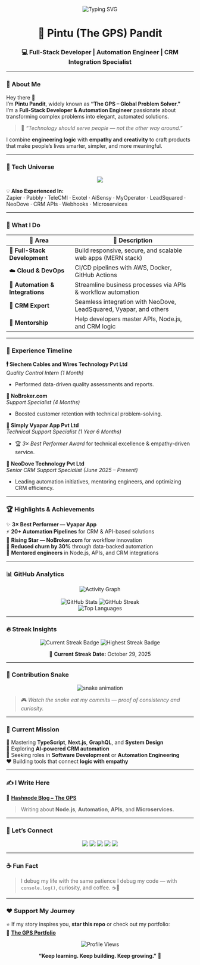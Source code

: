 <!-- =====================================================
🌍 PINTU (THE GPS) PANDIT — GLOBAL PROBLEM SOLVER | 2025
Elegant & Emotionally Powerful GitHub Profile README
===================================================== -->

<!-- Header Typing Animation -->
<p align="center">
  <img src="https://readme-typing-svg.herokuapp.com?font=Fira+Code&weight=500&size=22&duration=3000&pause=800&color=00B8D4&center=true&vCenter=true&width=850&lines=👋+Hi%2C+I'm+Pintu+(The+GPS)+Pandit;🚀+Full-Stack+%26+Automation+Engineer;💡+Building+Impactful+Digital+Experiences;🌍+Turning+Problems+into+Automated+Solutions" alt="Typing SVG" />
</p>

<!-- Title -->
<h1 align="center">🧭 Pintu (The GPS) Pandit</h1>
<h3 align="center">💻 Full-Stack Developer | Automation Engineer | CRM Integration Specialist</h3>

---

### 🌟 About Me  

Hey there 👋  
I’m **Pintu Pandit**, widely known as **“The GPS – Global Problem Solver.”**  
I’m a **Full-Stack Developer & Automation Engineer** passionate about transforming complex problems into elegant, automated solutions.  

> 💬 *“Technology should serve people — not the other way around.”*

I combine **engineering logic** with **empathy and creativity** to craft products that make people’s lives smarter, simpler, and more meaningful.

---

### 🧩 Tech Universe  

<p align="center">
  <img src="https://skillicons.dev/icons?i=html,css,bootstrap,js,ts,react,nextjs,nodejs,express,mongodb,mongoose,aws,docker,git,github,postman,redux,graphql,tailwind,vscode&perline=9" />
</p>

💡 **Also Experienced In:**  
Zapier · Pabbly · TeleCMI · Exotel · AiSensy · MyOperator · LeadSquared · NeoDove · CRM APIs · Webhooks · Microservices  

---

### 🚀 What I Do  

| 💼 Area | 🧠 Description |
|----------|----------------|
| 🧩 **Full-Stack Development** | Build responsive, secure, and scalable web apps (MERN stack) |
| ☁️ **Cloud & DevOps** | CI/CD pipelines with AWS, Docker, GitHub Actions |
| 🤖 **Automation & Integrations** | Streamline business processes via APIs & workflow automation |
| 💬 **CRM Expert** | Seamless integration with NeoDove, LeadSquared, Vyapar, and others |
| 🧭 **Mentorship** | Help developers master APIs, Node.js, and CRM logic |

---

### 🧠 Experience Timeline  

**🕴️ Siechem Cables and Wires Technology Pvt Ltd**  
*Quality Control Intern (1 Month)*  
- Performed data-driven quality assessments and reports.

**🏢 NoBroker.com**  
*Support Specialist (4 Months)*  
- Boosted customer retention with technical problem-solving.

**💼 Simply Vyapar App Pvt Ltd**  
*Technical Support Specialist (1 Year 6 Months)*  
- 🏆 *3× Best Performer Award* for technical excellence & empathy-driven service.

**🚀 NeoDove Technology Pvt Ltd**  
*Senior CRM Support Specialist (June 2025 – Present)*  
- Leading automation initiatives, mentoring engineers, and optimizing CRM efficiency.

---

### 🏆 Highlights & Achievements  

✨ **3× Best Performer — Vyapar App**  
⚡ **20+ Automation Pipelines** for CRM & API-based solutions  
🌟 **Rising Star — NoBroker.com** for workflow innovation  
🧩 **Reduced churn by 30%** through data-backed automation  
🧭 **Mentored engineers** in Node.js, APIs, and CRM integrations  

---

### 📊 GitHub Analytics  

<p align="center">
  <img src="https://github-readme-activity-graph.vercel.app/graph?username=gpspintu&bg_color=0d1117&color=00b8d4&line=00ff99&point=ffffff&area=true&hide_border=true" alt="Activity Graph" />
  <br/><br/>
  <img src="https://github-readme-stats.vercel.app/api?username=gpspintu&show_icons=true&theme=radical&hide_border=false&count_private=true" alt="GitHub Stats" />
  <img src="https://github-readme-streak-stats.herokuapp.com?user=gpspintu&theme=radical&hide_border=false" alt="GitHub Streak" />
  <br/>
  <img src="https://github-readme-stats.vercel.app/api/top-langs/?username=gpspintu&layout=compact&theme=radical&hide_border=false" alt="Top Languages" />
</p>

---

### 🔥 Streak Insights  

<p align="center">
  <img src="https://img.shields.io/badge/🔥%20Current%20Streak-27%20Days-brightgreen?style=for-the-badge&logo=github" alt="Current Streak Badge"/>
  <img src="https://img.shields.io/badge/🏆%20Highest%20Streak-85%20Days-blueviolet?style=for-the-badge&logo=github" alt="Highest Streak Badge"/>
</p>

<p align="center">
  📅 <b>Current Streak Date:</b> October 29, 2025  
</p>

---

### 🐍 Contribution Snake  

<p align="center">
  <img src="https://github.com/gpspintu/gpspintu/blob/output/github-contribution-grid-snake.svg" alt="snake animation" />
</p>

> 🎮 *Watch the snake eat my commits — proof of consistency and curiosity.*

---

### 🧭 Current Mission  

🧠 Mastering **TypeScript**, **Next.js**, **GraphQL**, and **System Design**  
🤖 Exploring **AI-powered CRM automation**  
💼 Seeking roles in **Software Development** or **Automation Engineering**  
❤️ Building tools that connect **logic with empathy**  

---

### ✍️ I Write Here  

📘 [**Hashnode Blog – The GPS**](https://hashnode.com/@TheGps)  
> Writing about **Node.js**, **Automation**, **APIs**, and **Microservices.**

---

### 🤝 Let’s Connect  

<p align="center">
  <a href="mailto:pintugps.in@gmail.com"><img src="https://img.shields.io/badge/Email-pintugps.in@gmail.com-red?style=for-the-badge&logo=gmail"></a>
  <a href="https://www.linkedin.com/in/pintu-pandit-730a02190/"><img src="https://img.shields.io/badge/LinkedIn-Pintu%20Pandit-blue?style=for-the-badge&logo=linkedin"></a>
  <a href="https://hashnode.com/@thegps"><img src="https://img.shields.io/badge/Hashnode-TheGPS-teal?style=for-the-badge&logo=hashnode"></a>
  <a href="https://www.youtube.com/@pintugps"><img src="https://img.shields.io/badge/YouTube-Pintu%20The%20GPS-red?style=for-the-badge&logo=youtube"></a>
  <a href="https://leetcode.com/u/pintugps/"><img src="https://img.shields.io/badge/LeetCode-pintugps-orange?style=for-the-badge&logo=leetcode"></a>
</p>

---

### ☕ Fun Fact  

> I debug my life with the same patience I debug my code — with `console.log()`, curiosity, and coffee. ☕💙  

---

### ❤️ Support My Journey  

⭐ If my story inspires you, **star this repo** or check out my portfolio:  
🎯 [**The GPS Portfolio**](https://pintupandit.github.io/thegps/)

<p align="center">
  <img src="https://komarev.com/ghpvc/?username=gpspintu&label=Profile%20Views&color=00b8d4&style=flat-square" alt="Profile Views"/>
</p>

<p align="center">
  <b>“Keep learning. Keep building. Keep growing.”</b> 🚀  
</p>

<!-- SEO Keywords -->
<!-- Keywords: Pintu Pandit, Full Stack Developer, Node.js, React.js, Automation Engineer, MERN Stack, CRM Integrations, Web Developer, JavaScript Developer, Next.js, TypeScript, DevOps, API Automation, Global Problem Solver -->

